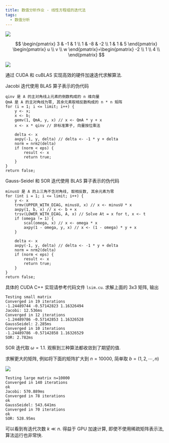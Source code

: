 ```yaml
---
title: 数值分析作业 - 线性方程组的迭代法
tags:
  - 数值分析
---
```


![](https://img.duanyll.com/img/20230405191738.png)

$$
\begin{pmatrix}
    3 & -1 & 1 \\
    1 & -8 & -2 \\
    1 & 1 & 5
\end{pmatrix}
\begin{pmatrix}
    u \\
    v \\
    w
\end{pmatrix}=\begin{pmatrix}
    -2 \\
    1 \\
    4 \\
\end{pmatrix}
$$

![](https://img.duanyll.com/img/20230406221448.png)

通过 CUDA 和 cuBLAS 实现高效的硬件加速迭代求解算法.

Jacobi 迭代使用 BLAS 算子表示的伪代码

```
qinv 是 A 的主对角线上元素的倒数构成的 n 维向量
QmA 是 A 的主对角线为零, 其余元素取相反数构成的 n * n 矩阵
for (i = 1; i <= limit; i++) {
    y <- x;
    x <- b;
    gemv(1, QmA, y, x) // x <- QmA * y + x
    x <- x * qinv // 非标准算子, 向量按位乘法

    delta <- x
    axpy(-1, y, delta) // delta <- -1 * y + delta
    norm = nrm2(delta)
    if (norm < eps) {
        result <- x
        return true;
    }
}
return false;
```

Gauss-Seidel 和 SOR 迭代使用 BLAS 算子表示的伪代码

```
minusU 是 A 的上三角不含对角线, 取相反数, 其余元素为零
for (int i = 1; i <= limit; i++) {
    y <- x
    trmv(UPPER_WITH_DIAG, minusU, x) // x <- minusU * x
    axpy(1, b, x) // x <- b + x
    trsv(LOWER_WITH_DIAG, A, x) // Solve At = x for t, x <- t
    if (omega != 1) {
        scal(omega, x) // x <- omega * x
        axpy(1 - omega, y, x) // x <- (1 - omega) * y + x
    }

    delta <- x
    axpy(-1, y, delta) // delta <- -1 * y + delta
    norm = nrm2(delta)
    if (norm < eps) {
        result <- x
        return true;
    }
}
return false;
```

具体的 CUDA C++ 实现请参考代码文件 `lsim.cu`. 求解上面的 3x3 矩阵, 输出

```
Testing small matrix
Converged in 19 iterations
-1.24489744 -0.57142823 1.16326494
Jacobi: 12.536ms
Converged in 12 iterations
-1.24489786 -0.57142853 1.16326528
GaussSeidel: 2.285ms
Converged in 10 iterations
-1.24489786 -0.57142858 1.16326529
SOR: 2.782ms
```

SOR 迭代取 $\omega = 1.1$. 观察到三种算法都收敛到了期望的值.

求解更大的矩阵, 例如将下面的矩阵扩大到 $n=10000$, 简单取 $b=(1,2,\cdots,n)$

![](https://img.duanyll.com/img/20230406223817.png)

```
Testing large matrix n=10000
Converged in 140 iterations
ok
Jacobi: 570.889ms
Converged in 78 iterations
ok
GaussSeidel: 543.641ms
Converged in 70 iterations
ok
SOR: 528.95ms
```

可以看到有迭代次数 $k\ll n$. 得益于 GPU 加速计算, 即使不使用稀疏矩阵表示法, 算法运行也非常快.
